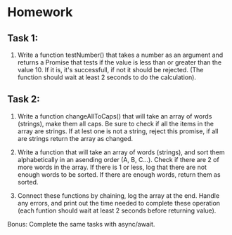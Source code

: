 # Homework

## Task 1:

1. Write a function testNumber() that takes a number as an argument and returns a Promise that tests if the value is less than or greater than the value 10. If it is, it's successfull, if not it should be rejected. (The function should wait at least 2 seconds to do the calculation).

## Task 2:

1. Write a function changeAllToCaps() that will take an array of words (strings), make them all caps. Be sure to check if all the items in the array are strings. If at lest one is not a string, reject this promise, if all are strings return the array as changed.

2. Write a function that will take an array of words (strings), and sort them alphabetically in an asending order (A, B, C...). Check if there are 2 of more words in the array. If there is 1 or less, log that there are not enough words to be sorted. If there are enough words, return them as sorted.

3. Connect these functions by chaining, log the array at the end. Handle any errors, and print out the time needed to complete these operation (each funtion should wait at least 2 seconds before returning value).

Bonus: Complete the same tasks with async/await.

